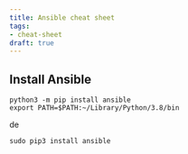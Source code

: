 ```yaml
---
title: Ansible cheat sheet
tags:
- cheat-sheet
draft: true
---
```


## Install Ansible
```
python3 -m pip install ansible
export PATH=$PATH:~/Library/Python/3.8/bin
```

de
```
sudo pip3 install ansible
```
